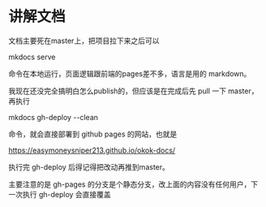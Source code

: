 # 讲解文档

文档主要死在master上，把项目拉下来之后可以 

  mkdocs serve
  
命令在本地运行，页面逻辑跟前端的pages差不多，语言是用的 markdown。

我现在还没完全搞明白怎么publish的，但应该是在完成后先 pull 一下 master，再执行

  mkdocs gh-deploy --clean 
  
命令，就会直接部署到 github pages 的网站，也就是 
 
  https://easymoneysniper213.github.io/okok-docs/
  
执行完 gh-deploy 后得记得把改动再推到master。

主要注意的是 gh-pages 的分支是个静态分支，改上面的内容没有任何用户，下一次执行 gh-deploy 会直接覆盖
